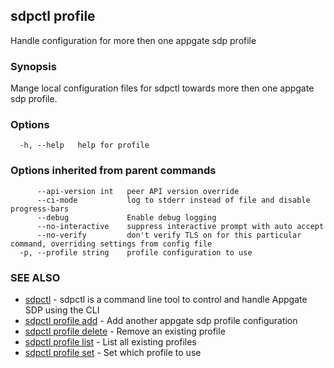 ## sdpctl profile

Handle configuration for more then one appgate sdp profile

### Synopsis

Mange local configuration files for sdpctl towards more then one appgate sdp profile.

### Options

```
  -h, --help   help for profile
```

### Options inherited from parent commands

```
      --api-version int   peer API version override
      --ci-mode           log to stderr instead of file and disable progress-bars
      --debug             Enable debug logging
      --no-interactive    suppress interactive prompt with auto accept
      --no-verify         don't verify TLS on for this particular command, overriding settings from config file
  -p, --profile string    profile configuration to use
```

### SEE ALSO

* [sdpctl](sdpctl.md)	 - sdpctl is a command line tool to control and handle Appgate SDP using the CLI
* [sdpctl profile add](sdpctl_profile_add.md)	 - Add another appgate sdp profile configuration
* [sdpctl profile delete](sdpctl_profile_delete.md)	 - Remove an existing profile
* [sdpctl profile list](sdpctl_profile_list.md)	 - List all existing profiles
* [sdpctl profile set](sdpctl_profile_set.md)	 - Set which profile to use

